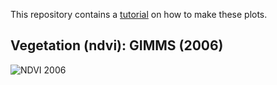 This repository contains a [tutorial](https://github.com/sdcubber/SAT-EX/blob/master/plot_scripts/plot_tutorial.ipynb) on how to make these plots.

## Vegetation (ndvi): GIMMS (2006)
![NDVI 2006](https://media.giphy.com/media/l0ExdIDwGQOQA2g6s/source.gif)

<!---## Precipitation: MSWEP (2006)
![MSWEP 2006](https://media.giphy.com/media/l3q2vNrIKTxziR0ty/source.gif)

## Temperature: CRU (2006)
![CRU 2006](https://media.giphy.com/media/26xBD2Sbk65o5dkLC/source.gif)

## Snow: GLOBSNOW (2006)
![GLOBSNOW 2006](https://media.giphy.com/media/26xBJvIHUa7E6mJ3y/source.gif)

## Soil moisture: GLEAM (2006)
![GLEAM 2006](https://media.giphy.com/media/26xBNipVBRcHVJiXC/source.gif) and --->

